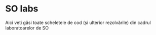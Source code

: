 # SO labs

Aici veți găsi toate scheletele de cod (și ulterior rezolvările) din cadrul laboratoarelor de SO
